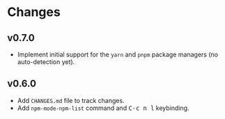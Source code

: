 # Changes

## v0.7.0

- Implement initial support for the `yarn` and `pnpm` package managers (no auto-detection yet).

## v0.6.0

- Add `CHANGES.md` file to track changes.
- Add `npm-mode-npm-list` command and <kbd>C-c n l</kbd> keybinding.
